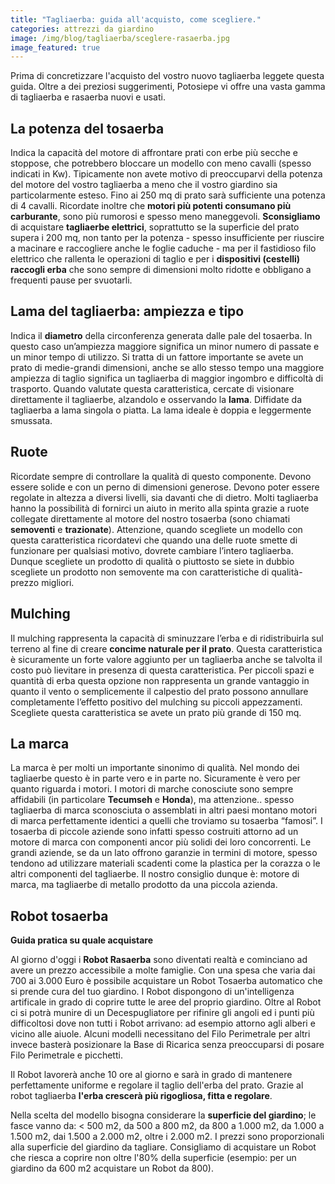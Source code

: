 ```yaml
---
title: "Tagliaerba: guida all'acquisto, come scegliere."
categories: attrezzi da giardino
image: /img/blog/tagliaerba/sceglere-rasaerba.jpg
image_featured: true
---
```

Prima di concretizzare l'acquisto del vostro nuovo tagliaerba leggete questa guida. Oltre a dei preziosi suggerimenti,
Potosiepe vi offre una vasta gamma di tagliaerba e rasaerba nuovi e usati.

## La potenza del tosaerba
Indica la capacità del motore di affrontare prati con erbe più secche e stoppose, che potrebbero bloccare un modello con meno cavalli (spesso indicati in Kw). Tipicamente non avete motivo di preoccuparvi della potenza del motore del vostro tagliaerba a meno che il vostro giardino sia particolarmente esteso. Fino ai 250 mq di prato sarà sufficiente una potenza di 4 cavalli. Ricordate inoltre che **motori più potenti consumano più carburante**, sono più rumorosi e spesso meno maneggevoli. **Sconsigliamo** di acquistare **tagliaerbe elettrici**, soprattutto se la superficie del prato supera i 200 mq, non tanto per la potenza - spesso insufficiente per riuscire a macinare e raccogliere anche le foglie caduche - ma per il fastidioso filo elettrico che rallenta le operazioni di taglio e per i **dispositivi (cestelli) raccogli erba** che sono sempre di dimensioni molto ridotte e obbligano a frequenti pause per svuotarli.

## Lama del tagliaerba: ampiezza e tipo
Indica il **diametro** della circonferenza generata dalle pale del tosaerba. In questo caso un’ampiezza maggiore significa un minor numero di passate e un minor tempo di utilizzo. Si tratta di un fattore importante se avete un prato di medie-grandi dimensioni, anche se allo stesso tempo una maggiore ampiezza di taglio significa un tagliaerba di maggior ingombro e difficoltà di trasporto. Quando valutate questa caratteristica, cercate di visionare direttamente il tagliaerbe, alzandolo e osservando la **lama**. Diffidate da tagliaerba a lama singola o piatta. La lama ideale è doppia e leggermente smussata.

## Ruote
Ricordate sempre di controllare la qualità di questo componente. Devono essere solide e con un perno di dimensioni generose. Devono poter essere regolate in altezza a diversi livelli, sia davanti che di dietro. Molti tagliaerba hanno la possibilità di fornirci un aiuto in merito alla spinta grazie a ruote collegate direttamente al motore del nostro tosaerba (sono chiamati **semoventi** e **trazionate**). Attenzione, quando scegliete un modello con questa caratteristica ricordatevi che quando una delle ruote smette di funzionare per qualsiasi motivo, dovrete cambiare l’intero tagliaerba. Dunque scegliete un prodotto di qualità o piuttosto se siete in dubbio scegliete un prodotto non semovente ma con caratteristiche di qualità-prezzo migliori.

## Mulching
Il mulching rappresenta la capacità di sminuzzare l’erba e di ridistribuirla sul terreno al fine di creare **concime naturale per il prato**. Questa caratteristica è sicuramente un forte valore aggiunto per un tagliaerba anche se talvolta il costo può lievitare in presenza di questa caratteristica. Per piccoli spazi e quantità di erba questa opzione non rappresenta un grande vantaggio in quanto il vento o semplicemente il calpestio del prato possono annullare completamente l’effetto positivo del mulching su piccoli appezzamenti. Scegliete questa caratteristica se avete un prato più grande di 150 mq.

## La marca
La marca è per molti un importante sinonimo di qualità. Nel mondo dei tagliaerbe questo è in parte vero e in parte no. Sicuramente è vero per quanto riguarda i motori. I motori di marche conosciute sono sempre affidabili (in particolare **Tecumseh** e **Honda**), ma attenzione.. spesso tagliaerba di marca sconosciuta o assemblati in altri paesi montano motori di marca perfettamente identici a quelli che troviamo su tosaerba “famosi”. I tosaerba di piccole aziende sono infatti spesso costruiti attorno ad un motore di marca con componenti ancor più solidi dei loro concorrenti. Le grandi aziende, se da un lato offrono garanzie in termini di motore, spesso tendono ad utilizzare materiali scadenti come la plastica per la corazza o le altri componenti del tagliaerbe. Il nostro consiglio dunque è: motore di marca, ma tagliaerbe di metallo prodotto da una piccola azienda.

##  Robot tosaerba

**Guida pratica su quale acquistare**

Al giorno d'oggi i **Robot Rasaerba** sono diventati realtà e cominciano ad avere un prezzo accessibile a molte famiglie. Con una spesa che varia dai 700 ai 3.000 Euro è possibile acquistare un Robot Tosaerba automatico che si prende cura del tuo giardino. I Robot dispongono di un'intelligenza artificale in grado di coprire tutte le aree del proprio giardino. Oltre al Robot ci si potrà munire di un Decespugliatore per rifinire gli angoli ed i punti più difficoltosi dove non tutti i Robot arrivano: ad esempio attorno agli alberi e vicino alle aiuole. Alcuni modelli necessitano del Filo Perimetrale per altri invece basterà posizionare la Base di Ricarica senza preoccuparsi di posare Filo Perimetrale e picchetti.

Il Robot lavorerà anche 10 ore al giorno e sarà in grado di mantenere perfettamente uniforme e regolare il taglio dell'erba del prato. Grazie al robot tagliaerba **l'erba crescerà più rigogliosa, fitta e regolare**.

Nella scelta del modello bisogna considerare la **superficie del giardino**; le fasce vanno da: < 500 m2, da 500 a 800 m2, da 800 a 1.000 m2, da 1.000 a 1.500 m2, dai 1.500 a 2.000 m2, oltre i 2.000 m2. I prezzi sono proporzionali alla superficie del giardino da tagliare. Consigliamo di acquistare un Robot che riesca a coprire non oltre l'80% della superficie (esempio: per un giardino da 600 m2 acquistare un Robot da 800).
